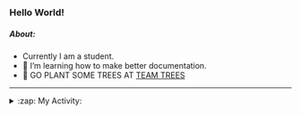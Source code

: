 ### Hello World!

##### About:
- Currently I am a student.
- 🌱 I’m learning how to make better documentation.
- 🌱 GO PLANT SOME TREES AT [TEAM TREES](https://teamtrees.org/)

---
<details>
  <summary>:zap: My Activity:</summary>
  
<!--START_SECTION:waka-->
![Code Time](http://img.shields.io/badge/Code%20Time-1%2C217%20hrs%2058%20mins-blue)

**I'm a Night 🦉** 

```text
🌞 Morning                1929 commits        ███░░░░░░░░░░░░░░░░░░░░░░   10.16 % 
🌆 Daytime                6434 commits        ████████░░░░░░░░░░░░░░░░░   33.89 % 
🌃 Evening                5455 commits        ███████░░░░░░░░░░░░░░░░░░   28.73 % 
🌙 Night                  5166 commits        ███████░░░░░░░░░░░░░░░░░░   27.21 % 
```
📅 **I'm Most Productive on Wednesday** 

```text
Monday                   2649 commits        ███░░░░░░░░░░░░░░░░░░░░░░   13.95 % 
Tuesday                  2597 commits        ███░░░░░░░░░░░░░░░░░░░░░░   13.68 % 
Wednesday                4458 commits        ██████░░░░░░░░░░░░░░░░░░░   23.48 % 
Thursday                 2473 commits        ███░░░░░░░░░░░░░░░░░░░░░░   13.03 % 
Friday                   2015 commits        ███░░░░░░░░░░░░░░░░░░░░░░   10.61 % 
Saturday                 1640 commits        ██░░░░░░░░░░░░░░░░░░░░░░░   08.64 % 
Sunday                   3152 commits        ████░░░░░░░░░░░░░░░░░░░░░   16.60 % 
```


📊 **This Week I Spent My Time On** 

```text
🔥 Editors: 
VS Code                  12 hrs 22 mins      ██████████████████████░░░   86.12 % 
Android Studio           1 hr 52 mins        ███░░░░░░░░░░░░░░░░░░░░░░   13.06 % 
IntelliJ                 7 mins              ░░░░░░░░░░░░░░░░░░░░░░░░░   00.81 % 

🐱‍💻 Projects: 
chacha-chaudhary-web     5 hrs 46 mins       ██████████░░░░░░░░░░░░░░░   40.13 % 
dev-pro-tips-bot         1 hr 59 mins        ███░░░░░░░░░░░░░░░░░░░░░░   13.80 % 
py-series                1 hr 33 mins        ███░░░░░░░░░░░░░░░░░░░░░░   10.83 % 
namami-gange-chatbot     1 hr 27 mins        ███░░░░░░░░░░░░░░░░░░░░░░   10.16 % 
weLoveHacktoberfest      1 hr 23 mins        ██░░░░░░░░░░░░░░░░░░░░░░░   09.72 % 
```


 Last Updated on 01/10/2023 03:10:25 UTC
<!--END_SECTION:waka-->
</details>
